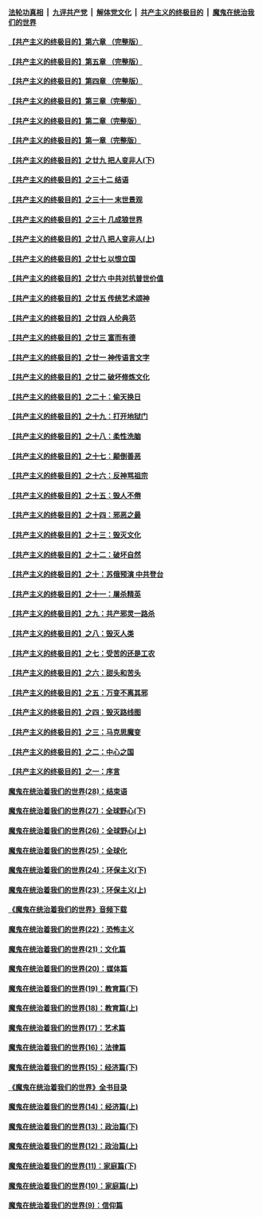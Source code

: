 ####  [法轮功真相](../../../../basic/blob/master/README.md?t=02070501) &nbsp;|&nbsp; [九评共产党](../../../../9ping.md/blob/master/README.md?t=02070501) &nbsp;|&nbsp; [解体党文化](../../../../jtdwh.md/blob/master/README.md?t=02070501)  &nbsp;|&nbsp; [共产主义的终极目的](../../../../gczydzjmd.md/blob/master/README.md?t=02070501) &nbsp;|&nbsp; [魔鬼在统治我们的世界](../../../../mgztzwmdsj.md/blob/master/README.md?t=02070501) 

#### [【共产主义的终极目的】第六章 （完整版）](../pages/nsc422/n11428913.md?t=02070501) 

#### [【共产主义的终极目的】第五章 （完整版）](../pages/nsc422/n11428912.md?t=02070501) 

#### [【共产主义的终极目的】第四章 （完整版）](../pages/nsc422/n11428907.md?t=02070501) 

#### [【共产主义的终极目的】第三章（完整版）](../pages/nsc422/n11428848.md?t=02070501) 

#### [【共产主义的终极目的】第二章（完整版）](../pages/nsc422/n11428831.md?t=02070501) 

#### [【共产主义的终极目的】第一章（完整版）](../pages/nsc422/n11417651.md?t=02070501) 

#### [【共产主义的终极目的】之廿九 把人变非人(下)](../pages/nsc422/n11344140.md?t=02070501) 

#### [【共产主义的终极目的】之三十二 结语](../pages/nsc422/n11360535.md?t=02070501) 

#### [【共产主义的终极目的】之三十一 末世景观](../pages/nsc422/n11351129.md?t=02070501) 

#### [【共产主义的终极目的】之三十 几成狼世界](../pages/nsc422/n11348280.md?t=02070501) 

#### [【共产主义的终极目的】之廿八 把人变非人(上)](../pages/nsc422/n11340492.md?t=02070501) 

#### [【共产主义的终极目的】之廿七 以恨立国](../pages/nsc422/n11336944.md?t=02070501) 

#### [【共产主义的终极目的】之廿六 中共对抗普世价值](../pages/nsc422/n11324785.md?t=02070501) 

#### [【共产主义的终极目的】之廿五 传统艺术颂神](../pages/nsc422/n11296396.md?t=02070501) 

#### [【共产主义的终极目的】之廿四 人伦典范](../pages/nsc422/n11296397.md?t=02070501) 

#### [【共产主义的终极目的】之廿三 富而有德](../pages/nsc422/n11283598.md?t=02070501) 

#### [【共产主义的终极目的】之廿一 神传语言文字](../pages/nsc422/n11263265.md?t=02070501) 

#### [【共产主义的终极目的】之廿二 破坏修炼文化](../pages/nsc422/n11245728.md?t=02070501) 

#### [【共产主义的终极目的】之二十：偷天换日](../pages/nsc422/n11238846.md?t=02070501) 

#### [【共产主义的终极目的】之十九：打开地狱门](../pages/nsc422/n11206376.md?t=02070501) 

#### [【共产主义的终极目的】之十八：柔性洗脑](../pages/nsc422/n11199994.md?t=02070501) 

#### [【共产主义的终极目的】之十七：颠倒善恶](../pages/nsc422/n11179782.md?t=02070501) 

#### [【共产主义的终极目的】之十六：反神骂祖宗](../pages/nsc422/n11166798.md?t=02070501) 

#### [【共产主义的终极目的】之十五：毁人不倦](../pages/nsc422/n11166792.md?t=02070501) 

#### [【共产主义的终极目的】之十四：邪恶之最](../pages/nsc422/n11150249.md?t=02070501) 

#### [【共产主义的终极目的】之十三：毁灭文化](../pages/nsc422/n11135227.md?t=02070501) 

#### [【共产主义的终极目的】之十二：破坏自然](../pages/nsc422/n11135214.md?t=02070501) 

#### [【共产主义的终极目的】之十：苏俄预演 中共登台](../pages/nsc422/n11118424.md?t=02070501) 

#### [【共产主义的终极目的】之十一：屠杀精英](../pages/nsc422/n11118442.md?t=02070501) 

#### [【共产主义的终极目的】之九：共产邪灵一路杀](../pages/nsc422/n11114139.md?t=02070501) 

#### [【共产主义的终极目的】之八：毁灭人类](../pages/nsc422/n11108503.md?t=02070501) 

#### [【共产主义的终极目的】之七：受苦的还是工农](../pages/nsc422/n11101809.md?t=02070501) 

#### [【共产主义的终极目的】之六：甜头和苦头](../pages/nsc422/n11096971.md?t=02070501) 

#### [【共产主义的终极目的】之五：万变不离其邪](../pages/nsc422/n11091285.md?t=02070501) 

#### [【共产主义的终极目的】之四：毁灭路线图](../pages/nsc422/n11086284.md?t=02070501) 

#### [【共产主义的终极目的】之三：马克思魔变](../pages/nsc422/n11061941.md?t=02070501) 

#### [【共产主义的终极目的】之二：中心之国](../pages/nsc422/n11047728.md?t=02070501) 

#### [【共产主义的终极目的】之一：序言](../pages/nsc422/n11086077.md?t=02070501) 

#### [魔鬼在统治着我们的世界(28)：结束语](../pages/nsc422/n10936246.md?t=02070501) 

#### [魔鬼在统治着我们的世界(27)：全球野心(下)](../pages/nsc422/n10928319.md?t=02070501) 

#### [魔鬼在统治着我们的世界(26)：全球野心(上)](../pages/nsc422/n10900318.md?t=02070501) 

#### [魔鬼在统治着我们的世界(25)：全球化](../pages/nsc422/n10788205.md?t=02070501) 

#### [魔鬼在统治着我们的世界(24)：环保主义(下)](../pages/nsc422/n10695307.md?t=02070501) 

#### [魔鬼在统治着我们的世界(23)：环保主义(上)](../pages/nsc422/n10688613.md?t=02070501) 

#### [《魔鬼在统治着我们的世界》音频下载](../pages/nsc422/n10635553.md?t=02070501) 

#### [魔鬼在统治着我们的世界(22)：恐怖主义](../pages/nsc422/n10614727.md?t=02070501) 

#### [魔鬼在统治着我们的世界(21)：文化篇](../pages/nsc422/n10597706.md?t=02070501) 

#### [魔鬼在统治着我们的世界(20)：媒体篇](../pages/nsc422/n10586579.md?t=02070501) 

#### [魔鬼在统治着我们的世界(19)：教育篇(下)](../pages/nsc422/n10564808.md?t=02070501) 

#### [魔鬼在统治着我们的世界(18)：教育篇(上)](../pages/nsc422/n10526970.md?t=02070501) 

#### [魔鬼在统治着我们的世界(17)：艺术篇](../pages/nsc422/n10499093.md?t=02070501) 

#### [魔鬼在统治着我们的世界(16)：法律篇](../pages/nsc422/n10485969.md?t=02070501) 

#### [魔鬼在统治着我们的世界(15)：经济篇(下)](../pages/nsc422/n10469975.md?t=02070501) 

#### [《魔鬼在统治着我们的世界》全书目录](../pages/nsc422/n10464261.md?t=02070501) 

#### [魔鬼在统治着我们的世界(14)：经济篇(上)](../pages/nsc422/n10457370.md?t=02070501) 

#### [魔鬼在统治着我们的世界(13)：政治篇(下)](../pages/nsc422/n10448270.md?t=02070501) 

#### [魔鬼在统治着我们的世界(12)：政治篇(上)](../pages/nsc422/n10444576.md?t=02070501) 

#### [魔鬼在统治着我们的世界(11)：家庭篇(下)](../pages/nsc422/n10440961.md?t=02070501) 

#### [魔鬼在统治着我们的世界(10)：家庭篇(上)](../pages/nsc422/n10435448.md?t=02070501) 

#### [魔鬼在统治着我们的世界(9)：信仰篇](../pages/nsc422/n10432159.md?t=02070501) 

